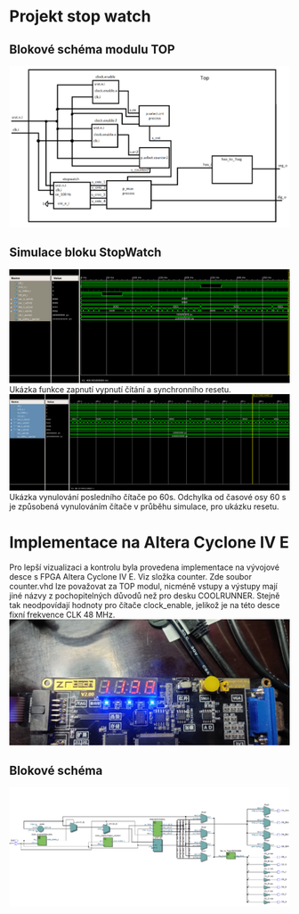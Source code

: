 # Projekt stop watch

## Blokové schéma modulu TOP

![Blokové schéma](image.png)

## Simulace bloku StopWatch

![Simulace1](simulace_enable.PNG)
Ukázka funkce zapnutí vypnutí čítání a synchronního resetu.
![Simulace1](simulace_reset.PNG)
Ukázka vynulování posledního čítače po 60s. Odchylka od časové osy 60 s je způsobená vynulováním čítače v průběhu simulace, pro ukázku resetu.
# Implementace na Altera Cyclone IV E
Pro lepší vizualizaci a kontrolu byla provedena implementace na vývojové desce s FPGA Altera Cyclone IV E. Viz složka counter. Zde soubor counter.vhd lze považovat za TOP modul, nicméně vstupy a výstupy mají jiné názvy z pochopitelných důvodů než pro desku COOLRUNNER. Stejně tak neodpovídají hodnoty pro čítače clock_enable, jelikož je na této desce fixní frekvence CLK 48 MHz.
![Ukazka](IMG_20200319_182916.jpg)

## Blokové schéma
![Blokové schéma](blok.PNG)
